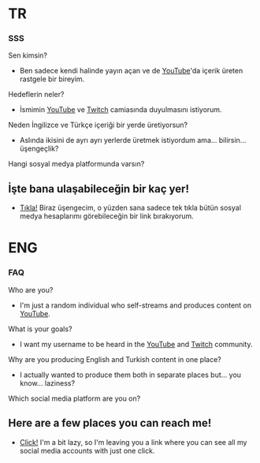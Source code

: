 # TR
### SSS
Sen kimsin?
- Ben sadece kendi halinde yayın açan ve de [YouTube](https://youtube.com/@hctoke)'da içerik üreten rastgele bir bireyim.

Hedeflerin neler?
- İsmimin [YouTube](https://youtube.com/@hctoke) ve [Twitch](https://twitch.tv/hctoke) camiasında duyulmasını istiyorum.

Neden İngilizce ve Türkçe içeriği bir yerde üretiyorsun?
- Aslında ikisini de ayrı ayrı yerlerde üretmek istiyordum ama... bilirsin... üşengeçlik?

Hangi sosyal medya platformunda varsın?
## İşte bana ulaşabileceğin bir kaç yer!
- [Tıkla!](https://hotoke.sh.gg) Biraz üşengecim, o yüzden sana sadece tek tıkla bütün sosyal medya hesaplarımı görebileceğin bir link bırakıyorum.

# ENG
### FAQ
Who are you?
- I'm just a random individual who self-streams and produces content on [YouTube](https://youtube.com/@hctoke).

What is your goals?
- I want my username to be heard in the [YouTube](https://youtube.com/@hctoke) and [Twitch](https://twitch.tv/hctoke) community.

Why are you producing English and Turkish content in one place?
- I actually wanted to produce them both in separate places but... you know... laziness?

Which social media platform are you on?
## Here are a few places you can reach me!
- [Click!](https://hotoke.sh.gg) I'm a bit lazy, so I'm leaving you a link where you can see all my social media accounts with just one click.
